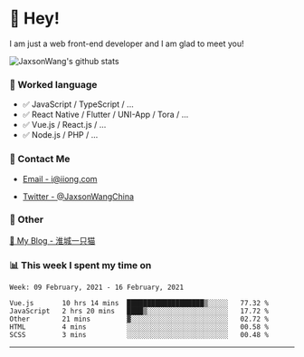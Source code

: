 # 👋 Hey!

I am just a web front-end developer and I am glad to meet you!

![JaxsonWang's github stats](https://github-readme-stats.vercel.app/api?username=JaxsonWang&&show_icons=true&&title_color=1abc9c&&icon_color=1abc9c)


### 📝 Worked language

- ✅ JavaScript / TypeScript / ...
- ✅ React Native / Flutter / UNI-App / Tora / ...
- ✅ Vue.js / React.js / ...
- ✅ Node.js / PHP / ...

### 📮 Contact Me

- [Email - i@iiong.com](mailto:i@iiong.com)

- [Twitter - @JaxsonWangChina](https://twitter.com/JaxsonWangChina)

### 🤪 Other

[📌 My Blog - 淮城一只猫](https://iiong.com)

### 📊 This week I spent my time on

<!--START_SECTION:waka-->
```text
Week: 09 February, 2021 - 16 February, 2021

Vue.js       10 hrs 14 mins  ███████████████████▒░░░░░   77.32 % 
JavaScript   2 hrs 20 mins   ████▒░░░░░░░░░░░░░░░░░░░░   17.72 % 
Other        21 mins         ▓░░░░░░░░░░░░░░░░░░░░░░░░   02.72 % 
HTML         4 mins          ░░░░░░░░░░░░░░░░░░░░░░░░░   00.58 % 
SCSS         3 mins          ░░░░░░░░░░░░░░░░░░░░░░░░░   00.48 % 
```
<!--END_SECTION:waka-->

---
